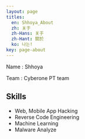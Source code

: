 ```yaml
---
layout: page
titles:
  en: Shhoya_About
  zh: 关于
  zh-Hans: 关于
  zh-Hant: 關於
  ko: 나는!
key: page-about
---
```


Name : Shhoya

Team : Cyberone PT team



## Skills

- Web, Mobile App Hacking
- Reverse Code Engineering
- Machine Learning
- Malware Analyze